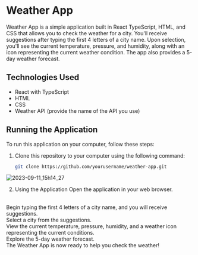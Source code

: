 # Weather App

Weather App is a simple application built in React TypeScript, HTML, and CSS that allows you to check the weather for a city. You'll receive suggestions after typing the first 4 letters of a city name. Upon selection, you'll see the current temperature, pressure, and humidity, along with an icon representing the current weather condition. The app also provides a 5-day weather forecast.

## Technologies Used

- React with TypeScript
- HTML
- CSS
- Weather API (provide the name of the API you use)

## Running the Application

To run this application on your computer, follow these steps:

1. Clone this repository to your computer using the following command:

   ```bash
   git clone https://github.com/yourusername/weather-app.git
![2023-09-11_15h14_27](https://github.com/MWolok/WeatherApp/assets/86103240/507c5ecc-2d00-4c51-b288-6cc2a2fa56c4)


2. Using the Application
Open the application in your web browser.
<br>
Begin typing the first 4 letters of a city name, and you will receive suggestions.
<br>
Select a city from the suggestions.
<br>
View the current temperature, pressure, humidity, and a weather icon representing the current conditions.
<br>
Explore the 5-day weather forecast.
<br>
The Weather App is now ready to help you check the weather!
